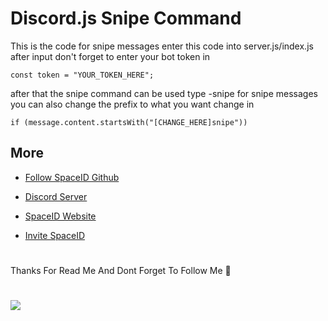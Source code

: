 # Discord.js Snipe Command
This is the code for snipe messages
enter this code into server.js/index.js
after input don't forget to enter your bot token in 
```
const token = "YOUR_TOKEN_HERE";
```
after that the snipe command can be used
type -snipe for snipe messages
you can also change the prefix to what you want change in 
```
if (message.content.startsWith("[CHANGE_HERE]snipe"))
```
## 
## More
- [Follow SpaceID Github](https://github.com/SpaceID-Developer)

- [Discord Server](https://discord.gg/RfTwh5ADgC)

- [SpaceID Website](https://bit.ly/3u6Zq5G)

- [Invite SpaceID](https://discord.com/api/oauth2/authorize?client_id=828622587445379112&permissions=8&scope=bot)
#
Thanks For Read Me And Dont Forget To Follow Me 👋
#
<img src="https://media.discordapp.net/attachments/859959669715370004/860074854295797760/20210518_142145.jpg">
